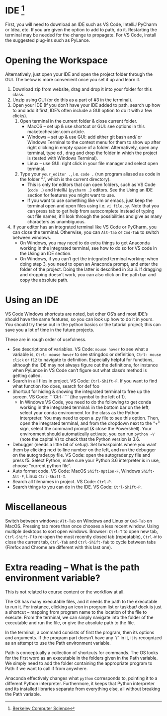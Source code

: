 # IDE [^1]

First, you will need to download an IDE such as VS Code, IntelliJ PyCharm or Idea, etc. If you are given the option to add to path, do it. Restarting the terminal may be needed for the change to propagate. For VS Code, install the suggested plug-ins such as PyLance.

# Opening the Workspace

Alternatively, just open your IDE and open the project folder through the GUI. The below is more convenient once you set it up and learn it.

1. Download zip from website, drag and drop it into your folder for this class.
2. Unzip using GUI (or do this as a part of #3 in the terminal).
3. Open your IDE (If you don’t have your IDE added to path, search up how to and add it first, IDE’s often include a GUI option to do it with a few clicks).
   1. Open terminal in the current folder & close current folder.
      - MacOS – set up & use shortcut or GUI: see options in this maketecheasier.com article.
      - Windows – set up & use GUI: add either git bash and/ or Windows Terminal to the context menu for them to show up after right clicking in empty space of a folder. Alternatively, open any terminal, type cd , drag and drop the folder in which the project is (tested with Windows Terminal).
      - Linux – use GUI: right click in your file manager and select open terminal.
   2. Type your ```your_editor .```, i.e. ```code .``` (run program aliased as code in the folder “.”, which is the current directory).
      - This is only for editors that can open folders, such as VS Code (```code .```) and IntelliJ (```pycharm .```) editors. See the Using an IDE section for features you might want to use.
      - If you want to use something like vim or emacs, just keep the terminal open and open files using i.e. ```vi file.py```. Note that you can press tab to get help from autocomplete instead of typing out file names, it’ll look through the possibilities and give as many characters as unambiguous.
4. If your editor has an integrated terminal like VS Code or PyCharm, you can close the terminal. Otherwise, you can ```Alt-Tab``` or ```Cmd-Tab``` to switch between windows.
   - On Windows, you may need to do extra things to get Anaconda working in the integrated terminal, see how to do so for VS code in the Using an IDE section.
   - On Windows, if you can’t get the integrated terminal working: when doing step 3, you need to open an Anaconda prompt, and enter the folder of the project. Doing the latter is described in 3.a.ii. If dragging and dropping doesn’t work, you can also click on the path bar and copy the absolute path.

# Using an IDE

VS Code Windows shortcuts are noted, but other OS’s and most IDE’s should have the same features, so you can look up how to do it in yours. You should try these out in the python basics or the tutorial project; this can save you a lot of time in the future projects.

These are in rough order of usefulness.

- See descriptions of variables. VS Code: ```mouse hover``` to see what a variable is, ```Ctrl- mouse hover``` to see stringdoc or definition, ```Ctrl- mouse click``` or ```f12``` to navigate to definition. Especially helpful for functions, although the IDE may not always figure out the definitions, for instance when PyLance in VS Code can’t figure out what class’s method is getting called.
- Search in all files in project. VS Code: ```Ctrl-Shift-F```. If you want to find what function foo does, search for def foo
- Shortcut for hiding & showing the integrated terminal to free up the screen. VS Code: ```Ctrl-```` (the symbol to the left of 1).
  - In Windows VS Code, you need to do the following to get conda working in the integrated terminal: in the bottom bar on the left, select your conda environment for the class as the Python interpreter. You may need to open a .py file to see this option. Then, open the integrated terminal, and from the dropdown next to the “+” sign, select the command prompt (& close the Powershell). Your environment should automatically activate, you can run ```python -V``` (note the capital V) to check that the Python version is 3.6.
- Debugger (needs a little bit of setup). Set breakpoints where you want them by clicking next to line number on the left, and run the debugger on the autograder.py file. VS Code: open the autograder.py file and press f5. Select Python, make sure your Python 3.6 interpreter is in use, choose “current python file”.
- Auto format code. VS Code: MacOS ```Shift-Option-F```, Windows ```Shift-Alt-F```, Linux ```Ctrl-Shift-I```.
- Search all filenames in project. VS Code: ```Ctrl-P```.
- Search things to you can do in the IDE. VS Code: ```Ctrl-Shift-P```.

# Miscellaneous

Switch between windows: ```Alt-Tab``` on Windows and Linux or ```Cmd-Tab``` on MacOS. Pressing tab more than once chooses a less recent window.
Using multiple desktops to sort open windows.
Browser: ```Ctrl-T``` to open new tab, ```Ctrl-Shift-T``` to re-open the most recently closed tab (repeatable), ```Ctrl-W``` to close the current tab, ```Ctrl-Tab``` and ```Ctrl-Shift-Tab``` to cycle between tabs (Firefox and Chrome are different with this last one).

# Extra reading – What is the path environment variable?

This is not related to course content or the workflow at all.

The OS has many executable files, and it needs the path to the executable to run it. For instance, clicking an icon in program list or taskbar/ dock is just a shortcut – mapping from program name to the location of the file to execute. From the terminal, we can simply navigate into the folder of the executable and run the file, or give the absolute path to the file.

In the terminal, a command consists of first the program, then its options and arguments. If the program part doesn’t have any “/” in it, it is recognized as an attempt to use the Path environment variable.

Path is conceptually a collection of shortcuts for commands. The OS looks for the first word as an executable in the folders given in the Path variable. We simply need to add the folder containing the appropriate program to Path if we want to call if from anywhere.

Anaconda effectively changes what ```python``` corresponds to, pointing it to a different Python interpreter. Furthermore, it keeps that Python interpreter and its installed libraries separate from everything else, all without breaking the Path variable.

[^1]: [Berkeley Computer Science](http://ai.berkeley.edu)
